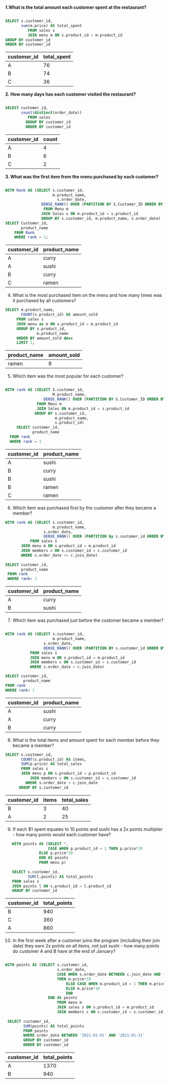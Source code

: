 **1.What is the total amount each customer spent at the restaurant?**

```sql

SELECT s.customer_id,
       sum(m.price) AS total_spent
          FROM sales s
          JOIN menu m ON s.product_id = m.product_id
GROUP BY customer_id
ORDER BY customer_id

```
 
| customer_id |	total_spent  |
|-------------|--------------|
| A |	76 |
| B |	74 |
| C |	36 |

**2. How many days has each customer visited the restaurant?**

```sql

SELECT customer_id,
       count(distinct(order_date))
          FROM sales
         GROUP BY customer_id
         ORDER BY customer_id

```

| customer_id |	count |
|-------------|-------|
| A |	4 |
| B |	6 |
| C |	2 |

**3. What was the first item from the menu purchased by each customer?**

```sql

WITH Rank AS (SELECT s.customer_id, 
                     m.product_name, 
	                   s.order_date,
	            DENSE_RANK() OVER (PARTITION BY S.Customer_ID ORDER BY s.order_date) AS rank
                 FROM Menu m
                JOIN Sales s ON m.product_id = s.product_id
                GROUP BY s.customer_id, m.product_name, s.order_date)
SELECT Customer_id,
       product_name
    FROM Rank
    WHERE rank = 1;

```

| customer_id |	product_name |
|-------------|--------------|
| A |	curry |
| A |	sushi |
| B |	curry |
| C | ramen |

4. What is the most purchased item on the menu and how many times was it purchased by all customers?

```sql
SELECT m.product_name,
       COUNT(s.product_id) AS amount_sold
     FROM sales s
     JOIN menu as m ON s.product_id = m.product_id
     GROUP BY s.product_id,
              m.product_name
     ORDER BY amount_sold desc
     LIMIT 1;

```

| product_name | amount_sold |
|--------------|-------------|
|   ramen  |	8   |

5. Which item was the most popular for each customer?

```sql

WITH rank AS (SELECT S.customer_id, 
                     M.product_name, 
	             DENSE_RANK() OVER (PARTITION BY S.Customer_ID ORDER BY COUNT(S.product_id)) AS rank
              FROM Menu m
              JOIN Sales ON m.product_id = s.product_id
             GROUP BY s.customer_id,
                      m.product_name,
                      s.product_id)
     SELECT customer_id,
            product_name
  FROM rank 
  WHERE rank = 1
```

| customer_id |	product_name |
|-------------|--------------|
| A  |	sushi  |
| B  |	curry  |
| B |	sushi  |
| B  |	ramen  |
| C  |	ramen  |

6. Which item was purchased first by the customer after they became a member?

```sql
WITH rank AS (SELECT s.customer_id,
                     m.product_name,
	             s.order_date,
	             DENSE_RANK() OVER (PARTITION by s.customer_id ORDER BY s.order_date) AS rank
	       FROM sales s 
	   JOIN menu m ON s.product_id = m.product_id
	   JOIN members c ON s.customer_id = c.customer_id
	   WHERE s.order_date >= c.join_date)
	   
SELECT customer_id,
       product_name
 FROM rank
 WHERE rank= 1
```

|customer_id |	product_name |
|------------|---------------|
|A |	curry  |
|B |	sushi  |

7. Which item was purchased just before the customer became a member?

```sql

WITH rank AS (SELECT s.customer_id,
                     m.product_name,
	             s.order_date,
	             DENSE_RANK() OVER (PARTITION BY s.customer_id ORDER BY s.order_date) AS rank
	       FROM sales s 
	       JOIN menu m ON s.product_id = m.product_id
	       JOIN members c ON s.customer_id = c.customer_id
	       WHERE s.order_date < c.join_date)

SELECT customer_id,
        product_name
FROM rank 
WHERE rank= 1

```

| customer_id  | product_name |
|--------------|--------------|
| A  |	 sushi  |
| A  |	curry  |
| B  |  curry  |
	  
8. What is the total items and amount spent for each member before they became a member?

```sql
SELECT s.customer_id,
       COUNT(s.product_id) AS items,
       SUM(p.price) AS total_sales
       FROM sales s
	   JOIN menu p ON s.product_id = p.product_id
           JOIN members c ON s.customer_id = c.customer_id
         WHERE s.order_date < c.join_date
	  GROUP BY s.customer_id
```
	   
| customer_id  | items  |  total_sales  |
|--------------|--------|---------------|
| B  |	3    |   40  |
| A  |	2    |	25   |


9. If each $1 spent equates to 10 points and sushi has a 2x points multiplier - how many points would each customer have?

```sql
   WITH points AS (SELECT *,
                   CASE WHEN p.product_id = 1 THEN p.price*20
	           ELSE p.price*10
	           END AS points
               FROM menu p)
		 
   SELECT s.customer_id,
          SUM(l.points) AS total_points
   FROM sales s
   JOIN points l ON s.product_id = l.product_id
   GROUP BY customer_id
```

| customer_id |	total_points |
|-------------|--------------|
| B |	940  |
| C |	360  |
 | A |	860  |
	  
	  
	  
10. In the first week after a customer joins the program (including their join date) they earn 2x points on all items, not just sushi - how many points do customer A and B have at the end of January?

```sql

WITH points AS (SELECT s.customer_id,
                       s.order_date,
                       CASE WHEN s.order_date BETWEEN c.join_date AND (c.join_date+7) 
                       THEN m.price*20
                           ELSE CASE WHEN m.product_id = 1 THEN m.price*20
                           ELSE m.price*10
                           END
	               END AS points
                       FROM menu m
                       JOIN sales s ON s.product_id = m.product_id
                       JOIN members c ON c.customer_id = s.customer_id)
		 
 SELECT customer_id,
        SUM(points) AS total_points
        FROM points
        WHERE order_date BETWEEN '2021-01-01' AND '2021-01-31'
        GROUP BY customer_id
        ORDER BY customer_id 
```
	   
| customer_id |	 total_points |
|-------------|---------------|
| A  |	1370  |
| B  |	940   |




